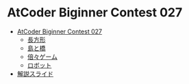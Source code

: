 AtCoder Biginner Contest 027
============================

- [AtCoder Biginner Contest 027](http://abc027.contest.atcoder.jp/)
    - [長方形](http://abc027.contest.atcoder.jp/tasks/abc027_1)
    - [島と橋](http://abc027.contest.atcoder.jp/tasks/abc027_2)
    - [倍々ゲーム](http://abc027.contest.atcoder.jp/tasks/abc027_3)
    - [ロボット](http://abc027.contest.atcoder.jp/tasks/abc027_4)
- [解説スライド](http://www.slideshare.net/chokudai/abc027)
